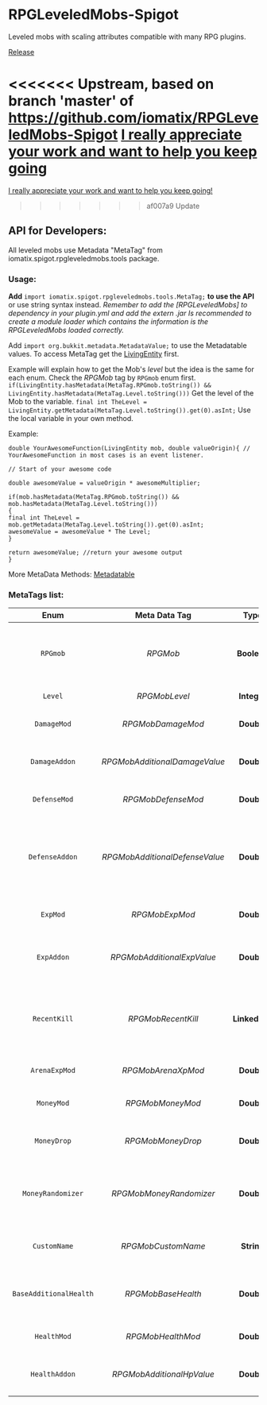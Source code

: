 # RPGLeveledMobs-Spigot
Leveled mobs with scaling attributes compatible with many RPG plugins.

[Release](https://www.spigotmc.org/resources/rpg-leveled-mobs.71301/)


<<<<<<< Upstream, based on branch 'master' of https://github.com/iomatix/RPGLeveledMobs-Spigot
[I really appreciate your work and want to help you keep going](https://www.paypal.me/iomatix)
=======
[I really appreciate your work and want to help you keep going!](https://www.paypal.me/iomatix)
>>>>>>> af007a9 Update


## API for Developers:

All leveled mobs use Metadata "MetaTag" from iomatix.spigot.rpgleveledmobs.tools package.

### Usage:

**Add** `import iomatix.spigot.rpgleveledmobs.tools.MetaTag;` **to use the API** or use string syntax instead.
*Remember to add the [RPGLeveledMobs] to dependency in your plugin.yml and add the extern .jar*
*Is recommended to create a module loader which contains the information is the RPGLeveledMobs loaded correctly.*


Add `import org.bukkit.metadata.MetadataValue;` to use the Metadatable values.
To access MetaTag get the [LivingEntity](https://hub.spigotmc.org/javadocs/spigot/org/bukkit/entity/LivingEntity.html) first.

Example will explain how to get the Mob's *level* but the idea is the same for each enum.
Check the *RPGMob* tag by `RPGmob` enum first.
`if(LivingEntity.hasMetadata(MetaTag.RPGmob.toString()) && LivingEntity.hasMetadata(MetaTag.Level.toString()))`
Get the level of the Mob to the variable.
`final int TheLevel = LivingEntity.getMetadata(MetaTag.Level.toString()).get(0).asInt;`
Use the local variable in your own method.

Example:
```
double YourAwesomeFunction(LivingEntity mob, double valueOrigin){ // YourAwesomeFunction in most cases is an event listener.

// Start of your awesome code 

double awesomeValue = valueOrigin * awesomeMultiplier;

if(mob.hasMetadata(MetaTag.RPGmob.toString()) && mob.hasMetadata(MetaTag.Level.toString()))
{ 
final int TheLevel = mob.getMetadata(MetaTag.Level.toString()).get(0).asInt;
awesomeValue = awesomeValue * The Level;
}

return awesomeValue; //return your awesome output
}
```

More MetaData Methods: [Metadatable](https://hub.spigotmc.org/javadocs/bukkit/org/bukkit/metadata/Metadatable.html)

### MetaTags list:

| **Enum**        | **Meta Data Tag**           | **Type**  | **Description**  |
| :-------------: | :---------------------: | :------------: | :--------------------------: |
| `RPGmob` | *RPGMob* | **Boolean** | Is the mob loaded by RPG Leveled mobs plugin? |
| `Level` | *RPGMobLevel* | **Integer** | The mob's level|
| `DamageMod` | *RPGMobDamageMod* | **Double** | Per level damage modifier. |
| `DamageAddon` | *RPGMobAdditionalDamageValue* | **Double** | Additional flat damage scaled by level. |
| `DefenseMod` | *RPGMobDefenseMod* | **Double** | Per level defense modifier. |
| `DefenseAddon` | *RPGMobAdditionalDefenseValue* | **Double** | Base defense value for all mobs and the additional flat scaled by level. |
| `ExpMod` | *RPGMobExpMod* | **Double** | Per level experience modifier. |
| `ExpAddon` | *RPGMobAdditionalExpValue* | **Double** | Additional flat experience scaled by level. |
| `RecentKill` | *RPGMobRecentKill* | **LinkedList** | `Level` multiplied by `ExpMod` values list of the recent killed mobs. |
| `ArenaExpMod` | *RPGMobArenaXpMod* | **Double** | [MobArena](https://www.spigotmc.org/resources/mobarena.34110/) experience modifier. |
| `MoneyMod` | *RPGMobMoneyMod* | **Double** | Per level money modifier. |
| `MoneyDrop` | *RPGMobMoneyDrop* | **Double** | Base money value of the mob. |
| `MoneyRandomizer` | *RPGMobMoneyRandomizer* | **Double** | Money randomizer added to the final money output. |
| `CustomName` | *RPGMobCustomName* | **String** | Contains mob's custom name. |
| `BaseAdditionalHealth` | *RPGMobBaseHealth* | **Double** | Mob's vanilla base health without multipliers. |
| `HealthMod` | *RPGMobHealthMod* | **Double** | Per level health modifier. |
| `HealthAddon` | *RPGMobAdditionalHpValue* | **Double** | Additional flat health scaled by level. |


